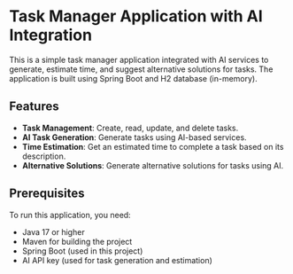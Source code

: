# Task Manager Application with AI Integration

This is a simple task manager application integrated with AI services to generate, estimate time, and suggest alternative solutions for tasks. The application is built using Spring Boot and H2 database (in-memory).

## Features

- **Task Management**: Create, read, update, and delete tasks.
- **AI Task Generation**: Generate tasks using AI-based services.
- **Time Estimation**: Get an estimated time to complete a task based on its description.
- **Alternative Solutions**: Generate alternative solutions for tasks using AI.

## Prerequisites

To run this application, you need:

- Java 17 or higher
- Maven for building the project
- Spring Boot (used in this project)
- AI API key (used for task generation and estimation)
